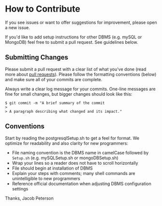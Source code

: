 # How to Contribute

If you see issues or want to offer suggestions for improvement, please open a new issue.

If you'd like to add setup instructions for other DBMS (e.g. mySQL or MongoDB) feel free to submit a pull request. See guidelines below.

## Submitting Changes

Please submit a pull request with a clear list of what you've done (read more about [pull requests](https://docs.github.com/en/github/collaborating-with-issues-and-pull-requests/creating-a-pull-request)). Please follow the formatting conventions (below) and make sure all of your commits are complete.

Always write a clear log message for your commits. One-line messages are fine for small changes, but bigger changes should look like this:

    $ git commit -m "A brief summary of the commit
    > 
    > A paragraph describing what changed and its impact."

## Conventions

Start by reading the postgresqlSetup.sh to get a feel for format. We optimize for readability and also clarity for new programmers:

  * File naming convention is the DBMS name in camelCase followed by `Setup.sh` (e.g. mySQLSetup.sh or mongoDBSetup.sh)
  * Wrap your lines so a reader does not have to scroll horizontally
  * File should begin at installation of DBMS
  * Explain your steps with comments; many shell commands are unintelligible to new programmers
  * Reference official documentation when adjusting DBMS configuration settings

Thanks,
Jacob Peterson
